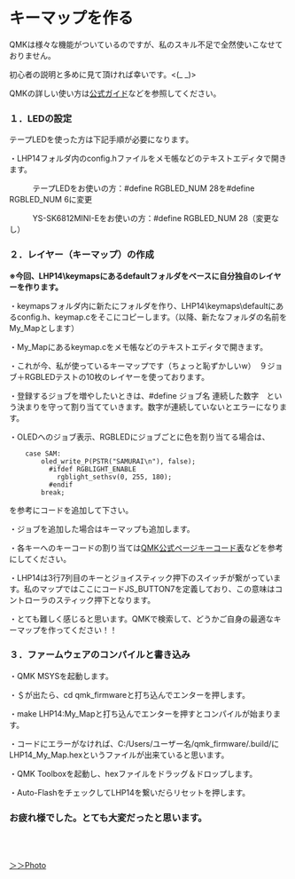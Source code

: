 # キーマップを作る



QMKは様々な機能がついているのですが、私のスキル不足で全然使いこなせておりません。

初心者の説明と多めに見て頂ければ幸いです。<(_ _)>

QMKの詳しい使い方は[公式ガイド](https://docs.qmk.fm/#/ja/)などを参照してください。



### １．LEDの設定

テープLEDを使った方は下記手順が必要になります。

・LHP14フォルダ内のconfig.hファイルをメモ帳などのテキストエディタで開きます。

　　　テープLEDをお使いの方：#define RGBLED_NUM 28を#define RGBLED_NUM 6に変更

　　　YS-SK6812MINI-Eをお使いの方：#define RGBLED_NUM 28（変更なし）

### ２．レイヤー（キーマップ）の作成

**※今回、LHP14\keymapsにあるdefaultフォルダをベースに自分独自のレイヤーを作ります。**

・keymapsフォルダ内に新たにフォルダを作り、LHP14\keymaps\defaultにあるconfig.h、keymap.cをそこにコピーします。（以降、新たなフォルダの名前をMy_Mapとします）

・My_Mapにあるkeymap.cをメモ帳などのテキストエディタで開きます。

・これが今、私が使っているキーマップです（ちょっと恥ずかしいw）　９ジョブ＋RGBLEDテストの10枚のレイヤーを使っております。

・登録するジョブを増やしたいときは、#define ジョブ名 連続した数字　という決まりを守って割り当てていきます。数字が連続していないとエラーになります。

・OLEDへのジョブ表示、RGBLEDにジョブごとに色を割り当てる場合は、

        case SAM:
            oled_write_P(PSTR("SAMURAI\n"), false);
              #ifdef RGBLIGHT_ENABLE
                rgblight_sethsv(0, 255, 180);
              #endif
            break;

を参考にコードを追加して下さい。

・ジョブを追加した場合はキーマップも追加します。

・各キーへのキーコードの割り当ては[QMK公式ページキーコード表](https://docs.qmk.fm/#/keycodes)などを参考にしてください。

・LHP14は3行7列目のキーとジョイスティック押下のスイッチが繋がっています。私のマップではここにコードJS_BUTTON7を定義しており、この意味はコントローラのスティック押下となります。

・とても難しく感じると思います。QMKで検索して、どうかご自身の最適なキーマップを作ってください！！



### ３．ファームウェアのコンパイルと書き込み

・QMK MSYSを起動します。

・＄が出たら、cd qmk_firmwareと打ち込んでエンターを押します。

・make LHP14:My_Mapと打ち込んでエンターを押すとコンパイルが始まります。

・コードにエラーがなければ、C:/Users/ユーザー名/qmk_firmware/.build/にLHP14_My_Map.hexというファイルが出来ていると思います。

・QMK Toolboxを起動し、hexファイルをドラッグ＆ドロップします。

・Auto-FlashをチェックしてLHP14を繋いだらリセットを押します。



### お疲れ様でした。とても大変だったと思います。

<br>
<br>


[ ＞＞Photo](./LHP14_photo.md/) 






